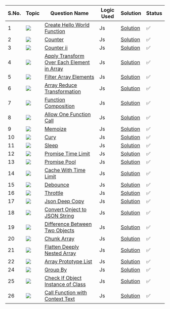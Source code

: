 S.No. | Topic | Question Name | Logic Used | Solution | Status |
------|---------------|------------|-------|------|------|
1 | ![](https://img.shields.io/badge/JS-f0772b?style=for-the-badge&logo=array&logoColor=black) | [Create Hello World Function](https://leetcode.com/problems/create-hello-world-function/description/?utm_campaign=PostD1&utm_medium=Post&utm_source=Post&gio_link_id=QPDw0kJR) | Js | [Solution](https://github.com/himanshugupta09/LEETCODE_SOLUTIONS/blob/main/30_Days_JavaScript/create-hello-world.js) | ✅ |
2 | ![](https://img.shields.io/badge/JS-f0772b?style=for-the-badge&logo=array&logoColor=black) | [Counter](https://leetcode.com/problems/counter/description/?utm_campaign=PostD2&utm_medium=Post&utm_source=Post&gio_link_id=xogkVqBo) | Js | [Solution](https://github.com/himanshugupta09/LEETCODE_SOLUTIONS/blob/main/30_Days_JavaScript/counter.js) | ✅ |
3 | ![](https://img.shields.io/badge/JS-f0772b?style=for-the-badge&logo=array&logoColor=black) | [Counter ii](https://leetcode.com/problems/counter-ii/description/?utm_campaign=PostD3&utm_medium=Post&utm_source=Post&gio_link_id=xRxVYOXo) | Js | [Solution](https://github.com/himanshugupta09/LEETCODE_SOLUTIONS/blob/main/30_Days_JavaScript/counter-ii.js) | ✅ |
4 | ![](https://img.shields.io/badge/JS-f0772b?style=for-the-badge&logo=array&logoColor=black) | [ Apply Transform Over Each Element in Array](https://leetcode.com/problems/apply-transform-over-each-element-in-array/description/?utm_campaign=PostD4&utm_medium=Post&utm_source=Post&gio_link_id=noqbNOv9) | Js | [Solution](https://github.com/himanshugupta09/LEETCODE_SOLUTIONS/blob/main/30_Days_JavaScript/apply-transform-over-each-element-in-array.js) | ✅ |
5 | ![](https://img.shields.io/badge/JS-f0772b?style=for-the-badge&logo=array&logoColor=black) | [Filter Array Elements](https://leetcode.com/problems/filter-elements-from-array/description/?utm_campaign=PostD5&utm_medium=Post&utm_source=Post&gio_link_id=a9a5VZr9) | Js | [Solution](https://github.com/himanshugupta09/LEETCODE_SOLUTIONS/blob/main/30_Days_JavaScript/filter-elements-from-array.js) | ✅ |
6 | ![](https://img.shields.io/badge/JS-f0772b?style=for-the-badge&logo=array&logoColor=black) | [Array Reduce Transformation](https://leetcode.com/problems/array-reduce-transformation/description/?utm_campaign=PostD6&utm_medium=Post&utm_source=Post&gio_link_id=nPN45jD9) | Js | [Solution](https://github.com/himanshugupta09/LEETCODE_SOLUTIONS/blob/main/30_Days_JavaScript/array-reduce-transform.js) | ✅ |
7 | ![](https://img.shields.io/badge/JS-f0772b?style=for-the-badge&logo=array&logoColor=black) | [Function Composition](https://leetcode.com/problems/function-composition/description/?utm_campaign=PostD7&utm_medium=Post&utm_source=Post&gio_link_id=4PY7wZM9) | Js | [Solution](https://github.com/himanshugupta09/LEETCODE_SOLUTIONS/blob/main/30_Days_JavaScript/function-compostion.js) | ✅ |
8 | ![](https://img.shields.io/badge/JS-f0772b?style=for-the-badge&logo=array&logoColor=black) | [Allow One Function Call](https://leetcode.com/problems/allow-one-function-call/description/?utm_campaign=PostD8&utm_medium=Post&utm_source=Post&gio_link_id=a9By01Oo) | Js | [Solution](https://github.com/himanshugupta09/LEETCODE_SOLUTIONS/blob/main/30_Days_JavaScript/allow-one-function-call.js) | ✅ |
9 | ![](https://img.shields.io/badge/JS-f0772b?style=for-the-badge&logo=array&logoColor=black) | [Memoize](https://leetcode.com/problems/memoize/description/?utm_campaign=PostD9&utm_medium=Post&utm_source=Post&gio_link_id=nRbADVd9) | Js | [Solution](https://github.com/himanshugupta09/LEETCODE_SOLUTIONS/blob/main/30_Days_JavaScript/memoize.js) | ✅ |
10 | ![](https://img.shields.io/badge/JS-f0772b?style=for-the-badge&logo=array&logoColor=black) | [Cury](https://leetcode.com/problems/curry/description/?utm_campaign=PostD10&utm_medium=Post&utm_source=Post&gio_link_id=QRekxgjo) | Js | [Solution](https://github.com/himanshugupta09/LEETCODE_SOLUTIONS/blob/main/30_Days_JavaScript/cury.js) | ✅ |
11 | ![](https://img.shields.io/badge/JS-f0772b?style=for-the-badge&logo=array&logoColor=black) | [Sleep](https://leetcode.com/problems/sleep/description/?utm_campaign=DailyD11&utm_medium=Email&utm_source=Daily&gio_link_id=Y9Jw7b6R) | Js | [Solution](https://github.com/himanshugupta09/LEETCODE_SOLUTIONS/blob/main/30_Days_JavaScript/sleep.js) | ✅ |
12 | ![](https://img.shields.io/badge/JS-f0772b?style=for-the-badge&logo=array&logoColor=black) | [Promise Time Limit](https://leetcode.com/problems/promise-time-limit/description/?utm_campaign=DailyD12&utm_medium=Email&utm_source=Daily&gio_link_id=q9A2ewMR) | Js | [Solution](https://github.com/himanshugupta09/LEETCODE_SOLUTIONS/blob/main/30_Days_JavaScript/promise-time-limit.js) | ✅ |
13 | ![](https://img.shields.io/badge/JS-f0772b?style=for-the-badge&logo=array&logoColor=black) | [Promise Pool](https://leetcode.com/problems/promise-pool/description/?utm_campaign=PostD13&utm_medium=Post&utm_source=Post&gio_link_id=3oLQwOg9) | Js | [Solution](https://github.com/himanshugupta09/LEETCODE_SOLUTIONS/blob/main/30_Days_JavaScript/Promise-Pool.js) | ✅ |
14 | ![](https://img.shields.io/badge/JS-f0772b?style=for-the-badge&logo=array&logoColor=black) | [Cache With Time Limit](https://leetcode.com/problems/cache-with-time-limit/?utm_campaign=DailyD14&utm_medium=Email&utm_source=Daily&gio_link_id=korbYD3o) | Js | [Solution](https://github.com/himanshugupta09/LEETCODE_SOLUTIONS/blob/main/30_Days_JavaScript/cache-with-time-limit.js) | ✅ |
15 | ![](https://img.shields.io/badge/JS-f0772b?style=for-the-badge&logo=array&logoColor=black) | [Debounce](https://leetcode.com/problems/debounce/description/?utm_campaign=DailyD15&utm_medium=Email&utm_source=Daily&gio_link_id=Yo10KlQP) | Js | [Solution](https://github.com/himanshugupta09/LEETCODE_SOLUTIONS/blob/main/30_Days_JavaScript/debounce.js) | ✅ |
16 | ![](https://img.shields.io/badge/JS-f0772b?style=for-the-badge&logo=array&logoColor=black) | [Throttle](https://leetcode.com/problems/throttle/description/?utm_campaign=DailyD16&utm_medium=Email&utm_source=Daily&gio_link_id=DPWg0Z4P) | Js | [Solution](https://github.com/himanshugupta09/LEETCODE_SOLUTIONS/blob/main/30_Days_JavaScript/throtell.js) | ✅ |
17 | ![](https://img.shields.io/badge/JS-f0772b?style=for-the-badge&logo=array&logoColor=black) | [Json Deep Copy](https://leetcode.com/problems/json-deep-equal/description/?utm_campaign=DailyD17&utm_medium=Email&utm_source=Daily&gio_link_id=nP2127dR) | Js | [Solution](https://github.com/himanshugupta09/LEETCODE_SOLUTIONS/blob/main/30_Days_JavaScript/json-deep-equal.js) | ✅ |
18 | ![](https://img.shields.io/badge/JS-f0772b?style=for-the-badge&logo=array&logoColor=black) | [Convert Onject to JSON String](https://leetcode.com/problems/convert-object-to-json-string/description/?utm_campaign=DailyD18&utm_medium=Email&utm_source=Daily&gio_link_id=woVyOn5P) | Js | [Solution](https://github.com/himanshugupta09/LEETCODE_SOLUTIONS/blob/main/30_Days_JavaScript/convert-object-to-json-string.js) | ✅ |
19 | ![](https://img.shields.io/badge/JS-f0772b?style=for-the-badge&logo=array&logoColor=black) | [Difference Between Two Objects](https://leetcode.com/problems/differences-between-two-objects/?utm_campaign=PostD20&utm_medium=Post&utm_source=Post&gio_link_id=LPdzgyA9) | Js | [Solution](https://github.com/himanshugupta09/LEETCODE_SOLUTIONS/blob/main/30_Days_JavaScript/difference-between-two-objects.js) | ✅ |
20 | ![](https://img.shields.io/badge/JS-f0772b?style=for-the-badge&logo=array&logoColor=black) | [Chunk Array](https://leetcode.com/problems/chunk-array/description/?utm_campaign=PostD21&utm_medium=Post&utm_source=Post&gio_link_id=YoXvrdGR) | Js | [Solution](https://github.com/himanshugupta09/LEETCODE_SOLUTIONS/blob/main/30_Days_JavaScript/chunk-array.js) | ✅ |
21 | ![](https://img.shields.io/badge/JS-f0772b?style=for-the-badge&logo=array&logoColor=black) | [Flatten Deeply Nested Array](https://leetcode.com/problems/flatten-deeply-nested-array/description/?utm_campaign=PostD22&utm_medium=Post&utm_source=Post&gio_link_id=rREX6Gm9) | Js | [Solution](https://github.com/himanshugupta09/LEETCODE_SOLUTIONS/blob/main/30_Days_JavaScript/flatten-deeply-nested-array.js) | ✅ |
22 | ![](https://img.shields.io/badge/JS-f0772b?style=for-the-badge&logo=array&logoColor=black) | [Array Prototype List](https://leetcode.com/problems/array-prototype-last/description/?utm_campaign=PostD23&utm_medium=Post&utm_source=Post&gio_link_id=GR434na9) | Js | [Solution](https://github.com/himanshugupta09/LEETCODE_SOLUTIONS/blob/main/30_Days_JavaScript/array-prototype-list.js) | ✅ |
24 | ![](https://img.shields.io/badge/JS-f0772b?style=for-the-badge&logo=array&logoColor=black) | [Group By](https://leetcode.com/problems/group-by/description/?utm_campaign=PostD24&utm_medium=Post&utm_source=Post&gio_link_id=WoM5GZKo) | Js | [Solution](https://github.com/himanshugupta09/LEETCODE_SOLUTIONS/blob/main/30_Days_JavaScript/groupby.js) | ✅ |
25 | ![](https://img.shields.io/badge/JS-f0772b?style=for-the-badge&logo=array&logoColor=black) | [Check If Object Instance of Class](https://leetcode.com/problems/check-if-object-instance-of-class/description/?utm_campaign=PostD25&utm_medium=Post&utm_source=Post&gio_link_id=qPkbxBwR) | Js | [Solution](https://github.com/himanshugupta09/LEETCODE_SOLUTIONS/blob/main/30_Days_JavaScript/check-if-object-instance-of-class.js) | ✅ |
26 | ![](https://img.shields.io/badge/JS-f0772b?style=for-the-badge&logo=array&logoColor=black) | [Call Function with Context Text](https://leetcode.com/problems/call-function-with-custom-context/description/?utm_campaign=PostD26&utm_medium=Post&utm_source=Post&gio_link_id=39lbqjpP) | Js | [Solution](https://github.com/himanshugupta09/LEETCODE_SOLUTIONS/blob/main/30_Days_JavaScript/call-function-wiith-custom-context.js) | ✅ |
